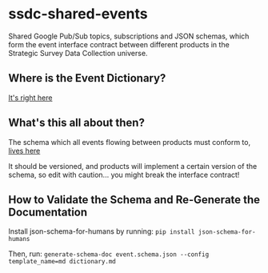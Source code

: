 # ssdc-shared-events

Shared Google Pub/Sub topics, subscriptions and JSON schemas, which form the event interface contract between different products in the Strategic Survey Data Collection universe.

## Where is the Event Dictionary?
[It's right here](event_dictionary/dictionary.md)

## What's this all about then?
The schema which all events flowing between products must conform to, [lives here](event_dictionary/event.schema.json)

It should be versioned, and products will implement a certain version of the schema, so edit with caution... you might break the interface contract!

##  How to Validate the Schema and Re-Generate the Documentation
Install json-schema-for-humans by running: `pip install json-schema-for-humans`

Then, run: `generate-schema-doc event.schema.json --config template_name=md dictionary.md`
